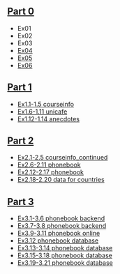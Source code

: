 ## [Part 0](https://github.com/boolYikes/fsopen/tree/main/Part00)
- Ex01
- Ex02
- Ex03
- [Ex04](https://github.com/boolYikes/fsopen/blob/main/Part00/ex04.md)
- [Ex05](https://github.com/boolYikes/fsopen/blob/main/Part00/ex05.md)
- [Ex06](https://github.com/boolYikes/fsopen/blob/main/Part00/ex06.md)
## [Part 1](https://github.com/boolYikes/fsopen/tree/main/Part01)
- [Ex1.1-1.5 courseinfo](https://github.com/boolYikes/fsopen/tree/main/Part01/courseinfo/README.md)
- [Ex1.6-1.11 unicafe](https://github.com/boolYikes/fsopen/tree/main/Part01/unicafe/README.md)
- [Ex1.12-1.14 anecdotes](https://github.com/boolYikes/fsopen/tree/main/Part01/anecdotes/README.md)
## [Part 2](https://github.com/boolYikes/fsopen/tree/main/Part02)
- [Ex2.1-2.5 courseinfo_continued](https://github.com/boolYikes/fsopen/tree/main/Part02/courseinfo_continued)
- [Ex2.6-2.11 phonebook](https://github.com/boolYikes/fsopen/tree/main/Part02/phonebook)
- [Ex2.12-2.17 phonebook](https://github.com/boolYikes/fsopen/tree/main/Part02/phonebook)
- [Ex2.18-2.20 data for countries](https://github.com/boolYikes/fsopen/tree/main/Part02/data_for_countries)
## [Part 3](https://github.com/boolYikes/fsopen/tree/main/Part03)
- [Ex3.1-3.6 phonebook backend](https://github.com/boolYikes/fsopen/tree/main/Part03/phonebook_backend)
- [Ex3.7-3.8 phonebook backend](https://github.com/boolYikes/fsopen/tree/main/Part03/phonebook_backend)
- [Ex3.9-3.11 phonebook online](https://github.com/boolYikes/fsopen/tree/main/Part03/phonebook_backend)
- [Ex3.12 phonebook database](https://github.com/boolYikes/fsopen/tree/main/Part03/phonebook_backend/mongo.js)
- [Ex3.13-3.14 phonebook database](https://github.com/boolYikes/fsopen/tree/main/Part03/phonebook_backend)
- [Ex3.15-3.18 phonebook database](https://github.com/boolYikes/fsopen/tree/main/Part03/phonebook_backend)
- [Ex3.19-3.21 phonebook database](https://github.com/boolYikes/fsopen/tree/main/Part03/phonebook_backend)